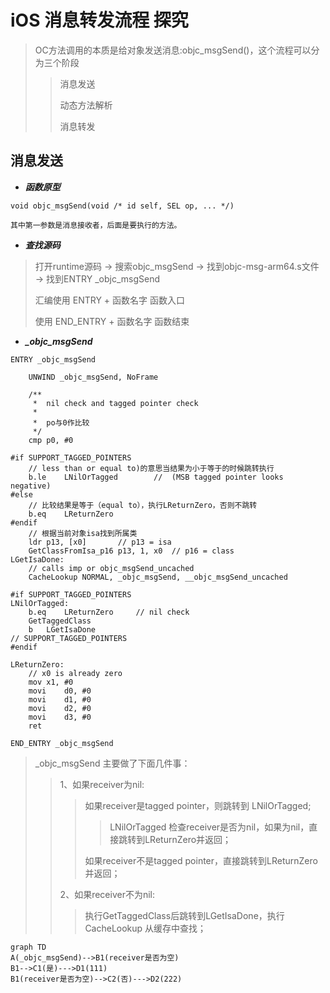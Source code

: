 # iOS 消息转发流程 探究

> OC方法调用的本质是给对象发送消息:objc_msgSend()，这个流程可以分为三个阶段
> > 消息发送
> > 
> > 动态方法解析
> > 
> > 消息转发

## **消息发送**

* ***函数原型***

```
void objc_msgSend(void /* id self, SEL op, ... */)

其中第一参数是消息接收者，后面是要执行的方法。
```
* ***查找源码***

> 打开runtime源码 -> 搜索objc_msgSend -> 找到objc-msg-arm64.s文件 -> 找到ENTRY _objc_msgSend
> 
> 汇编使用 ENTRY + 函数名字 函数入口
> 
> 使用 END_ENTRY + 函数名字 函数结束

* ***_objc_msgSend***
```
ENTRY _objc_msgSend

	UNWIND _objc_msgSend, NoFrame

	/** 
	 *  nil check and tagged pointer check
	 *
	 *  po与0作比较
	 */ 
	cmp	p0, #0
	
#if SUPPORT_TAGGED_POINTERS
	// less than or equal to)的意思当结果为小于等于的时候跳转执行
	b.le	LNilOrTagged		//  (MSB tagged pointer looks negative)
#else
	// 比较结果是等于（equal to），执行LReturnZero，否则不跳转
	b.eq	LReturnZero
#endif
	// 根据当前对象isa找到所属类
	ldr	p13, [x0]		// p13 = isa
	GetClassFromIsa_p16 p13, 1, x0	// p16 = class
LGetIsaDone:
	// calls imp or objc_msgSend_uncached
	CacheLookup NORMAL, _objc_msgSend, __objc_msgSend_uncached

#if SUPPORT_TAGGED_POINTERS
LNilOrTagged:
	b.eq	LReturnZero		// nil check
	GetTaggedClass
	b	LGetIsaDone
// SUPPORT_TAGGED_POINTERS
#endif

LReturnZero:
	// x0 is already zero
	mov	x1, #0
	movi	d0, #0
	movi	d1, #0
	movi	d2, #0
	movi	d3, #0
	ret
	
END_ENTRY _objc_msgSend
```
> _objc_msgSend 主要做了下面几件事：
> 
> > 1、如果receiver为nil:
> >
> > > 如果receiver是tagged pointer，则跳转到 LNilOrTagged;
> > > 
> > > > LNilOrTagged 检查receiver是否为nil，如果为nil，直接跳转到LReturnZero并返回；
> > > > 
> > > 如果receiver不是tagged pointer，直接跳转到LReturnZero并返回；
> > > >
> > 2、如果receiver不为nil:
> > 
> > > 执行GetTaggedClass后跳转到LGetIsaDone，执行 CacheLookup 从缓存中查找；
> > > 

```mermaid
graph TD
A(_objc_msgSend)-->B1(receiver是否为空)
B1-->C1(是)--->D1(111)
B1(receiver是否为空)-->C2(否)--->D2(222)

```
